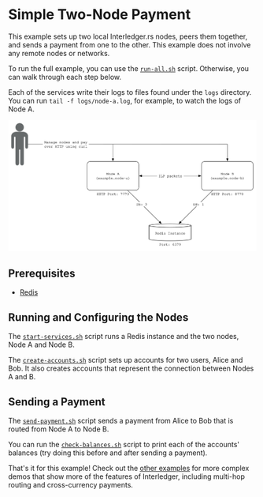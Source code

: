 # Simple Two-Node Payment

This example sets up two local Interledger.rs nodes, peers them together, and sends a payment from one to the other. This example does not involve any remote nodes or networks. 

To run the full example, you can use the [`run-all.sh`](./run-all.sh) script. Otherwise, you can walk through each step below.

Each of the services write their logs to files found under the `logs` directory. You can run `tail -f logs/node-a.log`, for example, to watch the logs of Node A.

![overview](images/overview.svg)

## Prerequisites

- [Redis](https://redis.io/download)

## Running and Configuring the Nodes

The [`start-services.sh`](./start-services.sh) script runs a Redis instance and the two nodes, Node A and Node B.

The [`create-accounts.sh`](./create-accounts.sh) script sets up accounts for two users, Alice and Bob. It also creates accounts that represent the connection between Nodes A and B.

## Sending a Payment

The [`send-payment.sh`](./send-payment.sh) script sends a payment from Alice to Bob that is routed from Node A to Node B.

You can run the [`check-balances.sh`](./check-balances.sh) script to print each of the accounts' balances (try doing this before and after sending a payment).

That's it for this example! Check out the [other examples](../README.md) for more complex demos that show more of the features of Interledger, including multi-hop routing and cross-currency payments.
